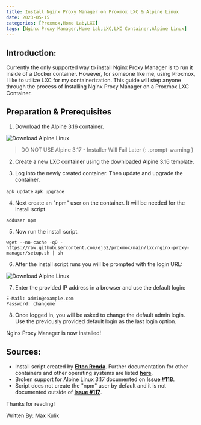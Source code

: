 ```yaml
---
title: Install Nginx Proxy Manager on Proxmox LXC & Alpine Linux
date: 2023-05-15
categories: [Proxmox,Home Lab,LXC]
tags: [Nginx Proxy Manager,Home Lab,LXC,LXC Container,Alpine Linux]
---
```


## Introduction: 
Currently the only supported way to install Nginx Proxy Manager is to run it inside of a Docker container. However, for someone like me, using Proxmox, I like to utilize LXC for my containerization. This guide will step anyone through the process of Installing Nginx Proxy Manager on a Proxmox LXC Container. 

## Preparation & Prerequisites 

1) Download the Alpine 3.16 container.

![Download Alpine Linux](/klabsdev/images/NginxProxyManager/NginxProxyManager1.png)

> DO NOT USE Alpine 3.17 - Installer Will Fail Later
{: .prompt-warning }

2) Create a new LXC container using the downloaded Alpine 3.16 template. 

3) Log into the newly created container. Then update and upgrade the container. 

`apk update` 
`apk upgrade`

4) Next create an "npm" user on the container. It will be needed for the install script. 

`adduser npm`

5) Now run the install script. 

```
wget --no-cache -qO - https://raw.githubusercontent.com/ej52/proxmox/main/lxc/nginx-proxy-manager/setup.sh | sh
```

6) After the install script runs you will be prompted with the login URL:

![Download Alpine Linux](/klabsdev/images/NginxProxyManager/NginxProxyManager2.png)

7) Enter the provided IP address in a browser and use the default login: 

```
E-Mail: admin@example.com
Password: changeme
```

8) Once logged in, you will be asked to change the default admin login. Use the previously provided default login as the last login option.

Nginx Proxy Manager is now installed! 

## Sources: 

- Install script created by [**Elton Renda**](https://github.com/ej52). Further documentation for other containers and other operating systems are listed [**here**](https://github.com/ej52/proxmox-scripts/blob/main/lxc/nginx-proxy-manager/README.md).
- Broken support for Alpine Linux 3.17 documented on [**Issue #118**](https://github.com/ej52/proxmox-scripts/issues/118).
- Script does not create the "npm" user by default and it is not documented outside of [**Issue #117**](https://github.com/ej52/proxmox-scripts/issues/117).


Thanks for reading!

Written By: Max Kulik
